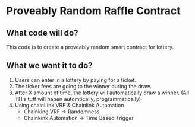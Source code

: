 # Proveably Random Raffle Contract 

## What code will do?
This code is to create a proveably random smart contract for lottery.

## What we want it to do?

1) Users can enter in a lottery by paying for a ticket.
2) The ticker fees are going to the winner during the draw.
3) After X amount of time, the lottery will automatically draw a winner. (All THis tuff will hapen automtically, programmatically)
4) Using chainLink VRF & Chainlink Automation
    - Chainking VRF -> Randomness
    - Chainkink Automation -> Time Based Trigger